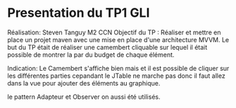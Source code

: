 Presentation du TP1 GLI
============================
Réalisation: Steven Tanguy M2 CCN
Objectif du TP : Réaliser et mettre en place un projet maven avec une mise en place d'une architecture MVVM. Le but du TP était de réaliser une camembert cliquable sur lequel il était possible de montrer la par du budget de chaque élément.

Indication:
Le Camembert s'affiche bien mais et il est possible de cliquer sur les différentes parties cepandant le JTable ne marche pas donc il faut allez dans la vue pour ajouter des éléments au graphique.

le pattern Adapteur et Observer on aussi été utilisés.


